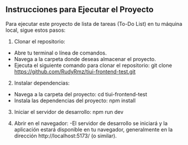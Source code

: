 ## Instrucciones para Ejecutar el Proyecto

Para ejecutar este proyecto de lista de tareas (To-Do List) en tu máquina local, sigue estos pasos:

1. Clonar el repositorio:

- Abre tu terminal o línea de comandos.
- Navega a la carpeta donde deseas almacenar el proyecto.
- Ejecuta el siguiente comando para clonar el repositorio:
  git clone https://github.com/RudyRmz/tiui-frontend-test.git

2. Instalar dependencias:

- Navega a la carpeta del proyecto:
  cd tiui-frontend-test
- Instala las dependencias del proyecto:
  npm install

3. Iniciar el servidor de desarrollo:
   npm run dev

4. Abrir en el navegador:
   -El servidor de desarrollo se iniciará y la aplicación estará disponible en tu navegador, generalmente en la dirección http://localhost:5173/ (o similar).
